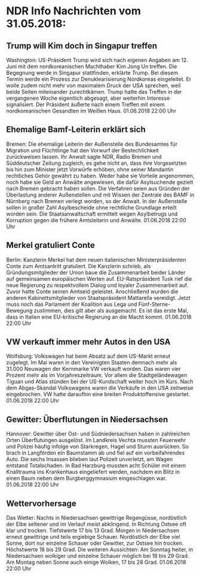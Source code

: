 # NDR Info Nachrichten vom 31.05.2018:


## Trump will Kim doch in Singapur treffen
Washington: US-Präsident Trump wird sich nach eigenen Angaben am 12. Juni mit dem nordkoreanischen Machthaber Kim Jong Un treffen. Die Begegnung werde in Singapur stattfinden, erklärte Trump. Bei diesem Termin werde ein Prozess zur Denuklearisierung Nordkoreas eingeleitet. Er wolle zudem nicht mehr von maximalem Druck der USA sprechen, weil beide Seiten miteinander zurechtkämen. Trump hatte das Treffen in der vergangenen Woche eigentlich abgesagt, aber weiterhin Interesse signalisiert. Der Präsident äußerte nach einem Treffen mit einem nordkoreanischen Gesandten im Weißen Haus. 01.06.2018 22:00 Uhr 

## Ehemalige Bamf-Leiterin erklärt sich
Bremen: Die ehemalige Leiterin der Außenstelle des Bundesamtes für Migration und Flüchtlinge hat den Vorwurf der Bestechlichkeit zurückweisen lassen. Ihr Anwalt sagte NDR, Radio Bremen und Süddeutscher Zeitung zugleich, es gehe nicht an, dass ihre Vorgesetzten bis hin zum Minister jetzt Vorwürfe erhöben, ohne seiner Mandantin rechtliches Gehör gewährt zu haben. Weder habe sie Vorteile angenommen, noch habe sie Geld an Anwälte angewiesen, die dafür Asylsuchende gezielt nach Bremen gebracht haben sollen. Die Verfahren seien aus Gründen der Überlastung anderer Außenstellen und mit Wissen der Zentrale des BAMF in Nürnberg nach Bremen verlegt worden, so der Anwalt. In der Außenstelle sollen in großer Zahl Asylbescheide ohne rechtliche Grundlage erteilt worden sein. Die Staatsanwaltschaft ermittelt wegen Asylbetrugs und Korruption gegen die frühere Amtsleiterin und Anwälte. 01.06.2018 22:00 Uhr 

## Merkel gratuliert Conte
Berlin: Kanzlerin Merkel hat dem neuen italienischen Ministerpräsidenten Conte zum Amtsantritt gratuliert. Die Kanzlerin schrieb, als Gründungsmitglieder der Union baue die Zusammenarbeit beider Länder auf gemeinsamen europäischen Werten auf. EU-Ratspräsident Tusk rief die neue Regierung zu respektvollem Dialog und loyaler Zusammenarbeit auf. Zuvor hatte Conte seinen Amtseid geleistet. Anschließend wurden die anderen Kabinettsmitglieder von Staatspräsident Mattarella vereidigt. Jetzt muss noch das Parlament der Koalition aus Lega und Fünf-Sterne-Bewegung zustimmen, dies gilt aber als ausgemacht. Es ist das erste Mal, dass in Italien eine EU-kritische Regierung an die Macht kommt. 01.06.2018 22:00 Uhr 

## VW verkauft immer mehr Autos in den USA
Wolfsburg: Volkswagen hat beim Absatz auf dem US-Markt erneut zugelegt. Im Mai waren in den Vereinigten Staaten demnach mehr als 31.000 Neuwagen der Kernmarke VW verkauft worden. Das waren vier Prozent mehr als im Vorjahreszeitraum. Vor allem die Stadtgeländewagen Tiguan und Atlas stünden bei der US-Kundschaft weiter hoch im Kurs. Nach dem Abgas-Skandal Volkswagens waren die Verkäufe in den USA zeitweise eingebrochen. VW hatte daraufhin eine breiten Produktoffensive gestartet. 01.06.2018 22:00 Uhr 

## Gewitter: Überflutungen in Niedersachsen
Hannover:				Gewitter über Ost- und Südniedersachsen haben in zahlreichen Orten Überflutungen ausgelöst. Im Landkreis Vechta mussten Feuerwehr und Polizei häufig infolge von Starkregen, Hagel und Sturm ausrücken. So brach in Langförden ein Baumstamm ab und fiel auf ein vorbeifahrendes Auto. Die sechs Insassen blieben laut Polizeit unverletzt, am Wagen entstand Totalschaden. In Bad Harzburg mussten acht Schüler mit einem Knalltrauma ins Krankenhaus eingeliefert werden, nachdem ein Blitz in einen Baum neben dem Burgberggymnasium eingeschlagen war. 01.06.2018 22:00 Uhr 

## Wettervorhersage
Das Wetter:
Nachts in Niedersachsen gewittrige Regengüsse, nordöstlich der Elbe seltener und im Verlauf meist abklingend. In Richtung Ostsee oft klar und trocken. Tiefstwerte 17 bis 13 Grad. Morgen in Niedersachsen erneut gewittrige und teils ergiebige Schauer. Nordöstlich der Elbe viel Sonne, dort nur einzelne Schauer oder Gewitter, zur Ostsee hin trocken. Höchstwerte 18 bis 29 Grad. Die weiteren Aussichten: Am Sonntag heiter, in Niedersachsen wolkiger und einzelne Schauer möglich bei 18 bis 29 Grad. Am Montag neben Sonne auch einige Wolken, 17 bis 28 Grad. 01.06.2018 22:00 Uhr 
